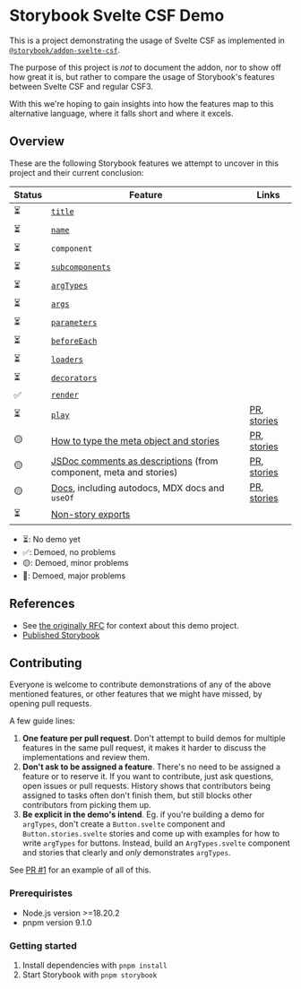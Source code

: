 # Storybook Svelte CSF Demo

This is a project demonstrating the usage of Svelte CSF as implemented in [`@storybook/addon-svelte-csf`](https://github.com/storybookjs/addon-svelte-csf).

The purpose of this project is _not_ to document the addon, nor to show off how great it is, but rather to compare the usage of Storybook's features between Svelte CSF and regular CSF3.

With this we're hoping to gain insights into how the features map to this alternative language, where it falls short and where it excels.

## Overview

These are the following Storybook features we attempt to uncover in this project and their current conclusion:

<!-- prettier-ignore-start -->

| Status | Feature | Links |
| ------ | ------- | ----- |
| ⏳     | [`title`](https://storybook.js.org/docs/writing-stories/naming-components-and-hierarchy#naming-stories) |  |
| ⏳     | [`name`](https://storybook.js.org/docs/writing-stories#rename-stories) |  |
| ⏳     | `component` |  |
| ⏳     | [`subcomponents`](https://storybook.js.org/docs/writing-stories/stories-for-multiple-components) |  |
| ⏳     | [`argTypes`](https://storybook.js.org/docs/api/arg-types#argtypes)  |  |
| ⏳     | [`args`](https://storybook.js.org/docs/writing-stories/args) |  |
| ⏳     | [`parameters`](https://storybook.js.org/docs/writing-stories/parameters) |  |
| ⏳     | [`beforeEach`](https://storybook.js.org/docs/8.1/writing-stories/mocking-modules#using-mocked-modules-in-stories) |  |
| ⏳     | [`loaders`](https://storybook.js.org/docs/writing-stories/loaders) |  |
| ⏳     | [`decorators`](https://storybook.js.org/docs/writing-stories/decorators) |  |
| ✅     | [`render`](https://storybook.js.org/docs/api/csf#custom-render-functions) |  |
| ⏳     | [`play`](https://storybook.js.org/docs/writing-stories/play-function) | [PR](https://github.com/storybookjs/svelte-csf-demo/pull/7), [stories](https://main--663faba8e103e55dccd640dc.chromatic.com/?path=/docs/play) |
| 🟡     | [How to type the meta object and stories](https://storybook.js.org/docs/writing-stories/typescript)   | [PR](https://github.com/storybookjs/svelte-csf-demo/pull/3), [stories](https://main--663faba8e103e55dccd640dc.chromatic.com/?path=/docs/typed) |
| 🟡     | [JSDoc comments as descriptions](https://storybook.js.org/docs/api/doc-block-description#writing-descriptions) (from component, meta and stories) | [PR](https://github.com/storybookjs/svelte-csf-demo/pull/2), [stories](https://main--663faba8e103e55dccd640dc.chromatic.com/?path=/docs/description-from-comment-svelte-csf--docs) |
| 🟡     | [Docs](https://storybook.js.org/docs/writing-docs/mdx), including autodocs, MDX docs and `useOf` | [PR](https://github.com/storybookjs/svelte-csf-demo/pull/1), [stories](https://main--663faba8e103e55dccd640dc.chromatic.com/?path=/docs/docs) |
| ⏳     | [Non-story exports](https://storybook.js.org/docs/api/csf#non-story-exports) |  |

<!-- prettier-ignore-end -->

- ⏳: No demo yet
- ✅: Demoed, no problems
- 🟡: Demoed, minor problems
- 🔴: Demoed, major problems

## References

- See [the originally RFC](https://github.com/storybookjs/storybook/discussions/27092) for context about this demo project.
- [Published Storybook](https://main--663faba8e103e55dccd640dc.chromatic.com)

## Contributing

Everyone is welcome to contribute demonstrations of any of the above mentioned features, or other features that we might have missed, by opening pull requests.

A few guide lines:

1. **One feature per pull request**. Don't attempt to build demos for multiple features in the same pull request, it makes it harder to discuss the implementations and review them.
2. **Don't ask to be assigned a feature**. There's no need to be assigned a feature or to reserve it. If you want to contribute, just ask questions, open issues or pull requests. History shows that contributors being assigned to tasks often don't finish them, but still blocks other contributors from picking them up.
3. **Be explicit in the demo's intend**. Eg. if you're building a demo for `argTypes`, don't create a `Button.svelte` component and `Button.stories.svelte` stories and come up with examples for how to write `argTypes` for buttons. Instead, build an `ArgTypes.svelte` component and stories that clearly and _only_ demonstrates `argTypes`.

See [PR #1](https://github.com/storybookjs/svelte-csf-demo/pull/1) for an example of all of this.

### Prerequiristes

- Node.js version >=18.20.2
- pnpm version 9.1.0

### Getting started

1. Install dependencies with `pnpm install`
2. Start Storybook with `pnpm storybook`

